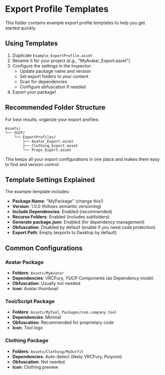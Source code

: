 # Export Profile Templates

This folder contains example export profile templates to help you get started quickly.

## Using Templates

1. Duplicate `Example_ExportProfile.asset`
2. Rename it for your project (e.g., "MyAvatar_Export.asset")
3. Configure the settings in the Inspector:
   - Update package name and version
   - Set export folders to your content
   - Scan for dependencies
   - Configure obfuscation if needed
4. Export your package!

## Recommended Folder Structure

For best results, organize your export profiles:

```
Assets/
└── YUCP/
    └── ExportProfiles/
        ├── Avatar_Export.asset
        ├── Clothing_Export.asset
        └── Props_Export.asset
```

This keeps all your export configurations in one place and makes them easy to find and version control.

## Template Settings Explained

The example template includes:
- **Package Name**: "MyPackage" (change this!)
- **Version**: 1.0.0 (follows semantic versioning)
- **Include Dependencies**: Enabled (recommended)
- **Recurse Folders**: Enabled (includes subfolders)
- **Generate package.json**: Enabled (for dependency management)
- **Obfuscation**: Disabled by default (enable if you need code protection)
- **Export Path**: Empty (exports to Desktop by default)

## Common Configurations

### Avatar Package
- **Folders**: `Assets/MyAvatar`
- **Dependencies**: VRCFury, YUCP Components (as Dependency mode)
- **Obfuscation**: Usually not needed
- **Icon**: Avatar thumbnail

### Tool/Script Package
- **Folders**: `Assets/MyTool`, `Packages/com.company.tool`
- **Dependencies**: Minimal
- **Obfuscation**: Recommended for proprietary code
- **Icon**: Tool logo

### Clothing Package
- **Folders**: `Assets/Clothing/MyOutfit`
- **Dependencies**: Auto-detect (likely VRCFury, Poiyomi)
- **Obfuscation**: Not needed
- **Icon**: Clothing preview


